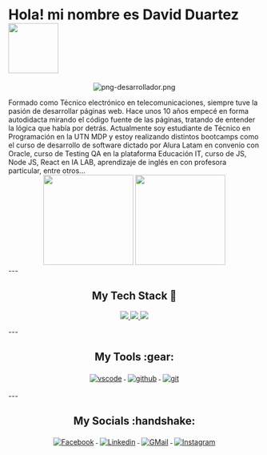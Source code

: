 # Hola! mi nombre es David Duartez <img src="https://media.giphy.com/media/0f5UOYjU7KymiIfDEi/giphy.gif" width="100">
<div align="center">
  
![png-desarrollador.png](https://i.postimg.cc/fRmSJZtL/desarrollador.png)
  
  </div>
Formado como Técnico electrónico en telecomunicaciones, siempre tuve la pasión de desarrollar páginas web. Hace unos 10 años empecé en forma autodidacta mirando el código fuente de las páginas, tratando de entender la lógica que había por detrás. Actualmente soy estudiante de Técnico en Programación en la UTN MDP y estoy realizando distintos bootcamps como el curso de desarrollo de software dictado por Alura Latam en convenio con Oracle, curso de Testing QA en la plataforma Educación IT, curso de JS, Node JS, React en IA LAB, aprendizaje de inglés en con profesora particular, entre otros...
<div align="center">
  <img height="180em" src="https://github-readme-stats.vercel.app/api?username=FoxelBass&show_icons=true&theme=dracula&include_all_commits=true&count_private=true"/>
  <img height="180em" src="https://github-readme-stats.vercel.app/api/top-langs/?username=FoxelBass&layout=compact&langs_count=7&theme=dracula"/>
</div>
---
<!-- Badges used from https://github.com/klaasnicolaas/ColoredBadges -->
<h2 align="center">My Tech Stack 🧰</h2>
<p align="center">
<a href="#">
<img src="https://raw.githubusercontent.com/klaasnicolaas/ColoredBadges/master/svg/dev/languages/html.svg">
</a>
<a href="#">
<img src="https://raw.githubusercontent.com/klaasnicolaas/ColoredBadges/master/svg/dev/languages/css3.svg">
</a>
<a href="#">
<img src="https://raw.githubusercontent.com/klaasnicolaas/ColoredBadges/master/svg/dev/languages/js.svg">
</a>
</p>
---
<h2 align="center">My Tools :gear: </h2>
<p align="center">
<a href="#">
<img src="https://raw.githubusercontent.com/klaasnicolaas/ColoredBadges/master/svg/dev/tools/visualstudio_code.svg" alt="vscode" style="vertical-align:top; margin:4px">
</a>
<a href="#">
<img src="https://raw.githubusercontent.com/klaasnicolaas/ColoredBadges/prod/svg/dev/services/github.svg" alt="github" style="vertical-align:top; margin:4px">
</a>
<a href="#">
<img src="https://raw.githubusercontent.com/klaasnicolaas/ColoredBadges/prod/svg/dev/tools/git.svg" alt="git" style="vertical-align:top; margin:4px">
</a>
</p>
---
<h2 align="center">My Socials :handshake: </h2>
<p align="center">
<a href="https://facebook.com/FoxelProg">
<img src="https://raw.githubusercontent.com/klaasnicolaas/ColoredBadges/master/svg/social/facebook.svg" alt="Facebook" style="vertical-align:top; margin:4px">
</a>
<a href="https://www.linkedin.com/in/david-duartez/">
<img src="https://raw.githubusercontent.com/klaasnicolaas/ColoredBadges/master/svg/social/linkedin.svg" alt="Linkedin" style="vertical-align:top; margin:4px">
</a>
<a href="mailto:duartezdavid@gmail.com">
<img src="https://raw.githubusercontent.com/klaasnicolaas/ColoredBadges/prod/svg/social/gmail.svg" alt="GMail" style="vertical-align:top; margin:4px">
</a>
<a href="https://www.instagram.com/dave_artez/">
<img src="https://raw.githubusercontent.com/klaasnicolaas/ColoredBadges/prod/svg/social/instagram.svg" alt="Instagram" style="vertical-align:top; margin:4px">
</a>
</p>
